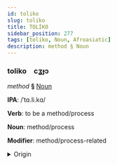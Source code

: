 ```yaml
---
id: toliko
slug: toliko
title: TOLİKO
sidebar_position: 277
tags: [toliko, Noun, Afroasiatic]
description: method § Noun
---
```


### toliko&emsp;<span kind="abugida">cʓɟɔ</span>

*method* **§** [Noun](../../tags/Noun)

**IPA**: /ˈtɑ.li.kɑ/

**Verb**: to be a method/process

**Noun**: method/process

**Modifier**: method/process-related

<details>
    <summary>Origin</summary>
    Arabic طَرِيقَة ṭarīqa /tˤa.riː.qa/<br/>
    <em>Afroasiatic Language Family</em>
</details>